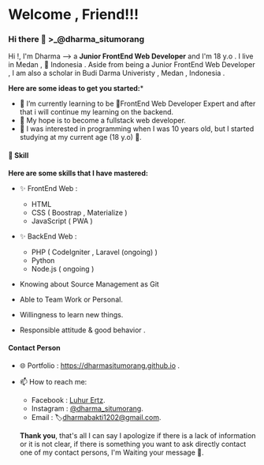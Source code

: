 # Welcome , Friend!!!
### Hi there 👋 >_@dharma_situmorang

Hi !, I'm Dharma --> a **Junior FrontEnd Web Developer** and I'm 18 y.o . I live in Medan , 💚 Indonesia . Aside from being a Junior FrontEnd Web Developer , I am also a scholar in Budi Darma Univeristy , Medan , Indonesia .

**Here are some ideas to get you started:***

- 🌱 I’m currently learning to be 📌FrontEnd Web Developer Expert and after that i will continue my learning on the backend.
- 🚀 My hope is to become a fullstack web developer.
- 💬 I was interested in programming when I was 10 years old, but I started studying at my current age (18 y.o) 🙈.

#### 👷 Skill
**Here are some skills that I have mastered:**
- ✨ FrontEnd Web :
  - HTML
  - CSS ( Boostrap , Materialize )
  - JavaScript ( PWA )
  
- ✨ BackEnd Web :
  - PHP ( CodeIgniter , Laravel (ongoing) )
  - Python
  - Node.js ( ongoing )
  
- Knowing about Source Management as Git
- Able to Team Work or Personal.
- Willingness to learn new things.
- Responsible attitude & good behavior .


#### Contact Person
- 🌐 Portfolio : https://dharmasitumorang.github.io .
- 📫 How to reach me: 
  - Facebook   : [Luhur Ertz](https://web.facebook.com/Adiknya.situmorang).
  - Instagram  : [@dharma_situmorang](https://instagram.com/dharma_situmorang).
  - Email      : 🏷️dharmabakti1202@gmail.com.
  
  **Thank you**, that's all I can say
I apologize if there is a lack of information or it is not clear, if there is something you want to ask directly contact one of my contact persons,
I'm Waiting your message 📄.
